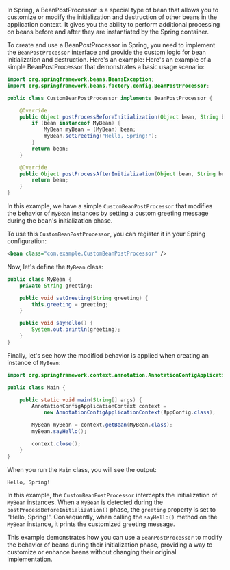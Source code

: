 In Spring, a BeanPostProcessor is a special type of bean that allows you to customize or modify the initialization and destruction of other beans in the application context. It gives you the ability to perform additional processing on beans before and after they are instantiated by the Spring container.

To create and use a BeanPostProcessor in Spring, you need to implement the `BeanPostProcessor` interface and provide the custom logic for bean initialization and destruction. Here's an example:
Here's an example of a simple BeanPostProcessor that demonstrates a basic usage scenario:

```java
import org.springframework.beans.BeansException;
import org.springframework.beans.factory.config.BeanPostProcessor;

public class CustomBeanPostProcessor implements BeanPostProcessor {

    @Override
    public Object postProcessBeforeInitialization(Object bean, String beanName) throws BeansException {
        if (bean instanceof MyBean) {
            MyBean myBean = (MyBean) bean;
            myBean.setGreeting("Hello, Spring!");
        }
        return bean;
    }

    @Override
    public Object postProcessAfterInitialization(Object bean, String beanName) throws BeansException {
        return bean;
    }
}
```

In this example, we have a simple `CustomBeanPostProcessor` that modifies the behavior of `MyBean` instances by setting a custom greeting message during the bean's initialization phase.

To use this `CustomBeanPostProcessor`, you can register it in your Spring configuration:

```xml
<bean class="com.example.CustomBeanPostProcessor" />
```

Now, let's define the `MyBean` class:

```java
public class MyBean {
    private String greeting;

    public void setGreeting(String greeting) {
        this.greeting = greeting;
    }

    public void sayHello() {
        System.out.println(greeting);
    }
}
```

Finally, let's see how the modified behavior is applied when creating an instance of `MyBean`:

```java
import org.springframework.context.annotation.AnnotationConfigApplicationContext;

public class Main {

    public static void main(String[] args) {
        AnnotationConfigApplicationContext context =
            new AnnotationConfigApplicationContext(AppConfig.class);

        MyBean myBean = context.getBean(MyBean.class);
        myBean.sayHello();

        context.close();
    }
}
```

When you run the `Main` class, you will see the output:
```
Hello, Spring!
```

In this example, the `CustomBeanPostProcessor` intercepts the initialization of `MyBean` instances. When a `MyBean` is detected during the `postProcessBeforeInitialization()` phase, the `greeting` property is set to "Hello, Spring!". Consequently, when calling the `sayHello()` method on the `MyBean` instance, it prints the customized greeting message.

This example demonstrates how you can use a `BeanPostProcessor` to modify the behavior of beans during their initialization phase, providing a way to customize or enhance beans without changing their original implementation.